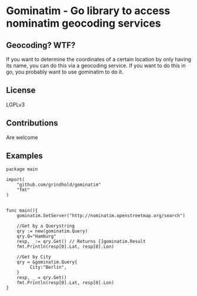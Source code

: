# Gominatim - Go library to access nominatim geocoding services

## Geocoding? WTF?

If you want to determine the coordinates of a certain location by only having its
name, you can do this via a geocoding service. If you want to do this in go, you
probably want to use gominatim to do it.

## License

LGPLv3

## Contributions

Are welcome

## Examples


```
package main

import(
    "github.com/grindhold/gominatim"
    "fmt"
)


func main(){
    gominatim.SetServer("http://nominatim.openstreetmap.org/search")

    //Get by a Querystring
    qry := new(gominatim.Query)
    qry.Q="Hamburg"
    resp, _:= qry.Get() // Returns []gominatim.Result
    fmt.Println(resp[0].Lat, resp[0].Lon)

    //Get by City
    qry = &gominatim.Query{
         City:"Berlin",
    }
    resp, _ = qry.Get()
    fmt.Println(resp[0].Lat, resp[0].Lon)
}
```
